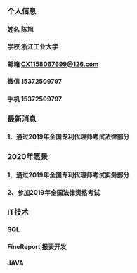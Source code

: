 ### 个人信息
#### 姓名 陈旭
#### 学校 浙江工业大学
#### 邮箱 CX1158067699@126.com
#### 微信 15372509797
#### 手机 15372509797

### 最新消息
#### 1、通过2019年全国专利代理师考试法律部分

### 2020年愿景
#### 1、通过2019年全国专利代理师考试实务部分 
#### 2、参加2019年全国法律资格考试

### IT技术
#### SQL
#### FineReport 报表开发
#### JAVA
